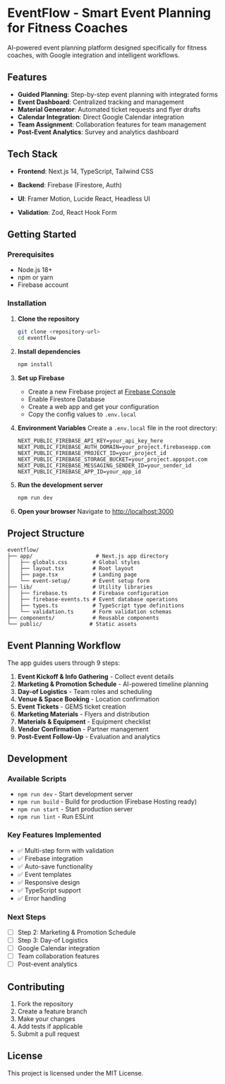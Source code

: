 # EventFlow - Smart Event Planning for Fitness Coaches

AI-powered event planning platform designed specifically for fitness coaches, with Google integration and intelligent workflows.

## Features

- **Guided Planning**: Step-by-step event planning with integrated forms
- **Event Dashboard**: Centralized tracking and management
- **Material Generator**: Automated ticket requests and flyer drafts
- **Calendar Integration**: Direct Google Calendar integration
- **Team Assignment**: Collaboration features for team management
- **Post-Event Analytics**: Survey and analytics dashboard

## Tech Stack

- **Frontend**: Next.js 14, TypeScript, Tailwind CSS
- **Backend**: Firebase (Firestore, Auth)

- **UI**: Framer Motion, Lucide React, Headless UI
- **Validation**: Zod, React Hook Form

## Getting Started

### Prerequisites

- Node.js 18+ 
- npm or yarn
- Firebase account

### Installation

1. **Clone the repository**
   ```bash
   git clone <repository-url>
   cd eventflow
   ```

2. **Install dependencies**
   ```bash
   npm install
   ```

3. **Set up Firebase**
   - Create a new Firebase project at [Firebase Console](https://console.firebase.google.com/)
   - Enable Firestore Database
   - Create a web app and get your configuration
   - Copy the config values to `.env.local`

4. **Environment Variables**
   Create a `.env.local` file in the root directory:
   ```env
   NEXT_PUBLIC_FIREBASE_API_KEY=your_api_key_here
   NEXT_PUBLIC_FIREBASE_AUTH_DOMAIN=your_project.firebaseapp.com
   NEXT_PUBLIC_FIREBASE_PROJECT_ID=your_project_id
   NEXT_PUBLIC_FIREBASE_STORAGE_BUCKET=your_project.appspot.com
   NEXT_PUBLIC_FIREBASE_MESSAGING_SENDER_ID=your_sender_id
   NEXT_PUBLIC_FIREBASE_APP_ID=your_app_id
   ```

5. **Run the development server**
   ```bash
   npm run dev
   ```

6. **Open your browser**
   Navigate to [http://localhost:3000](http://localhost:3000)

## Project Structure

```
eventflow/
├── app/                    # Next.js app directory
│   ├── globals.css        # Global styles
│   ├── layout.tsx         # Root layout
│   ├── page.tsx           # Landing page
│   └── event-setup/       # Event setup form
├── lib/                   # Utility libraries
│   ├── firebase.ts        # Firebase configuration
│   ├── firebase-events.ts # Event database operations
│   ├── types.ts           # TypeScript type definitions
│   └── validation.ts      # Form validation schemas
├── components/            # Reusable components
└── public/               # Static assets
```

## Event Planning Workflow

The app guides users through 9 steps:

1. **Event Kickoff & Info Gathering** - Collect event details
2. **Marketing & Promotion Schedule** - AI-powered timeline planning
3. **Day-of Logistics** - Team roles and scheduling
4. **Venue & Space Booking** - Location confirmation
5. **Event Tickets** - GEMS ticket creation
6. **Marketing Materials** - Flyers and distribution
7. **Materials & Equipment** - Equipment checklist
8. **Vendor Confirmation** - Partner management
9. **Post-Event Follow-Up** - Evaluation and analytics

## Development

### Available Scripts

- `npm run dev` - Start development server
- `npm run build` - Build for production (Firebase Hosting ready)
- `npm run start` - Start production server
- `npm run lint` - Run ESLint

### Key Features Implemented

- ✅ Multi-step form with validation
- ✅ Firebase integration
- ✅ Auto-save functionality
- ✅ Event templates
- ✅ Responsive design
- ✅ TypeScript support
- ✅ Error handling

### Next Steps

- [ ] Step 2: Marketing & Promotion Schedule
- [ ] Step 3: Day-of Logistics
- [ ] Google Calendar integration
- [ ] Team collaboration features
- [ ] Post-event analytics

## Contributing

1. Fork the repository
2. Create a feature branch
3. Make your changes
4. Add tests if applicable
5. Submit a pull request

## License

This project is licensed under the MIT License. 